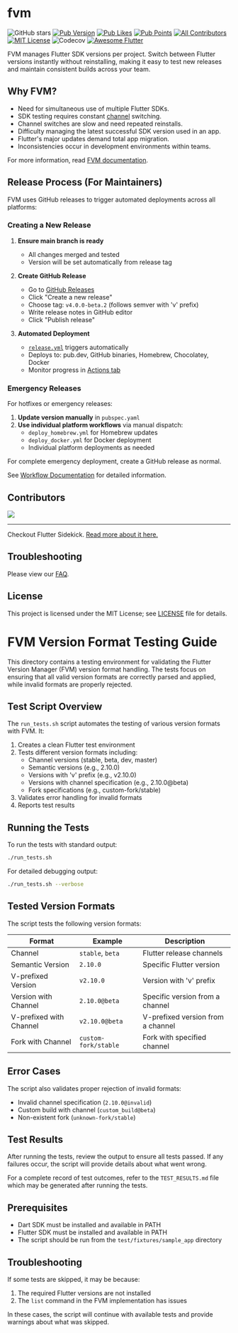 # fvm

![GitHub stars](https://img.shields.io/github/stars/leoafarias/fvm?style=for-the-badge&logo=GitHub&logoColor=black&labelColor=white&color=dddddd)
[![Pub Version](https://img.shields.io/pub/v/fvm?label=version&style=for-the-badge&logo=dart&logoColor=3DB0F3&labelColor=white&color=3DB0F3)](https://pub.dev/packages/fvm/changelog)
[![Pub Likes](https://img.shields.io/pub/likes/fvm?style=for-the-badge&logo=dart&logoColor=3DB0F3&label=Pub%20Likes&labelColor=white&color=3DB0F3)](https://pub.dev/packages/fvm/score)
[![Pub Points](https://img.shields.io/pub/points/fvm?style=for-the-badge&logo=dart&logoColor=3DB0F3&label=Points&labelColor=white&color=3DB0F3)](https://pub.dev/packages/fvm/score)
[![All Contributors](https://img.shields.io/github/contributors/leoafarias/fvm?style=for-the-badge&color=018D5B&labelColor=004F32)](https://github.com/leoafarias/fvm/graphs/contributors)
[![MIT License](https://img.shields.io/github/license/leoafarias/fvm?style=for-the-badge&color=FF2E00&labelColor=CB2500)](https://opensource.org/licenses/mit-license.php)
![Codecov](https://img.shields.io/codecov/c/github/leoafarias/fvm?style=for-the-badge&color=FFD43A&labelColor=F3BE00)
[![Awesome Flutter](https://img.shields.io/badge/awesome-flutter-8A00CB?style=for-the-badge&color=8A00CB&labelColor=630092)](https://github.com/Solido/awesome-flutter)

FVM manages Flutter SDK versions per project. Switch between Flutter versions instantly without reinstalling, making it easy to test new releases and maintain consistent builds across your team.

## Why FVM?

- Need for simultaneous use of multiple Flutter SDKs.
- SDK testing requires constant [channel](https://github.com/flutter/flutter/wiki/Flutter-build-release-channels) switching.
- Channel switches are slow and need repeated reinstalls.
- Difficulty managing the latest successful SDK version used in an app.
- Flutter's major updates demand total app migration.
- Inconsistencies occur in development environments within teams.

For more information, read [FVM documentation](https://fvm.app).

## Release Process (For Maintainers)

FVM uses GitHub releases to trigger automated deployments across all platforms:

### Creating a New Release

1. **Ensure main branch is ready**
   - All changes merged and tested
   - Version will be set automatically from release tag

2. **Create GitHub Release**
   - Go to [GitHub Releases](https://github.com/leoafarias/fvm/releases)
   - Click "Create a new release"  
   - Choose tag: `v4.0.0-beta.2` (follows semver with 'v' prefix)
   - Write release notes in GitHub editor
   - Click "Publish release"

3. **Automated Deployment**
   - [`release.yml`](.github/workflows/release.yml) triggers automatically
   - Deploys to: pub.dev, GitHub binaries, Homebrew, Chocolatey, Docker
   - Monitor progress in [Actions tab](https://github.com/leoafarias/fvm/actions)

### Emergency Releases

For hotfixes or emergency releases:
1. **Update version manually** in `pubspec.yaml`
2. **Use individual platform workflows** via manual dispatch:
   - `deploy_homebrew.yml` for Homebrew updates
   - `deploy_docker.yml` for Docker deployment
   - Individual platform deployments as needed

For complete emergency deployment, create a GitHub release as normal.

See [Workflow Documentation](.github/workflows/README.md) for detailed information.

## Contributors

<a href="https://github.com/leoafarias/fvm/graphs/contributors">
  <img src="https://contrib.rocks/image?repo=leoafarias/fvm" />
</a>

---

Checkout Flutter Sidekick. [Read more about it here.](https://github.com/leoafarias/sidekick)

## Troubleshooting

Please view our [FAQ](https://www.fvm.app/documentation/getting-started/faq).

## License

This project is licensed under the MIT License; see [LICENSE](LICENSE) file for details.

# FVM Version Format Testing Guide

This directory contains a testing environment for validating the Flutter Version Manager (FVM) version format handling. The tests focus on ensuring that all valid version formats are correctly parsed and applied, while invalid formats are properly rejected.

## Test Script Overview

The `run_tests.sh` script automates the testing of various version formats with FVM. It:

1. Creates a clean Flutter test environment
2. Tests different version formats including:
   - Channel versions (stable, beta, dev, master)
   - Semantic versions (e.g., 2.10.0)
   - Versions with 'v' prefix (e.g., v2.10.0)  
   - Versions with channel specification (e.g., 2.10.0@beta)
   - Fork specifications (e.g., custom-fork/stable)
3. Validates error handling for invalid formats
4. Reports test results

## Running the Tests

To run the tests with standard output:

```bash
./run_tests.sh
```

For detailed debugging output:

```bash
./run_tests.sh --verbose
```

## Tested Version Formats

The script tests the following version formats:

| Format | Example | Description |
|--------|---------|-------------|
| Channel | `stable`, `beta` | Flutter release channels |
| Semantic Version | `2.10.0` | Specific Flutter version |
| V-prefixed Version | `v2.10.0` | Version with 'v' prefix |
| Version with Channel | `2.10.0@beta` | Specific version from a channel |
| V-prefixed with Channel | `v2.10.0@beta` | V-prefixed version from a channel |
| Fork with Channel | `custom-fork/stable` | Fork with specified channel |

## Error Cases

The script also validates proper rejection of invalid formats:

- Invalid channel specification (`2.10.0@invalid`)
- Custom build with channel (`custom_build@beta`)
- Non-existent fork (`unknown-fork/stable`)

## Test Results

After running the tests, review the output to ensure all tests passed. If any failures occur, the script will provide details about what went wrong.

For a complete record of test outcomes, refer to the `TEST_RESULTS.md` file which may be generated after running the tests.

## Prerequisites

- Dart SDK must be installed and available in PATH
- Flutter SDK must be installed and available in PATH
- The script should be run from the `test/fixtures/sample_app` directory

## Troubleshooting

If some tests are skipped, it may be because:

1. The required Flutter versions are not installed
2. The `list` command in the FVM implementation has issues

In these cases, the script will continue with available tests and provide warnings about what was skipped.

